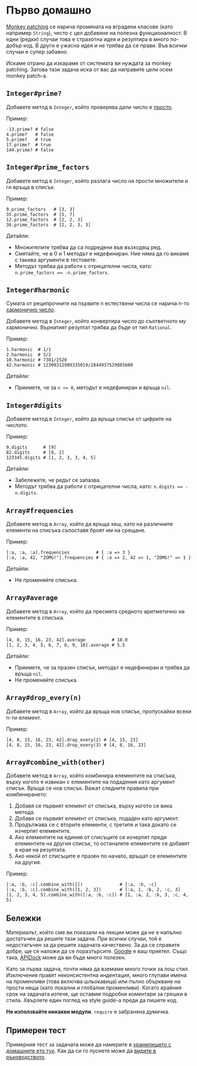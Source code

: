 # Първо домашно

[Monkey patching](http://en.wikipedia.org/wiki/Monkey_patch) се нарича промяната
на вградени класове (като например `String`), често с цел добавяне на полезна
функционалност. В едни (редки) случаи това е страхотна идея и резултира в много по-добър
код. В други е ужасна идея и не трябва да се прави. Във всички случаи е супер забавно.

Искаме отрано да изкараме от системата ви нуждата за monkey patching.
Затова тази задача иска от вас да направите цели осем monkey patch-а.

## `Integer#prime?`

Добавете метод в `Integer`, който проверява дали число е [просто](https://en.wikipedia.org/wiki/Prime_number).

Пример:

```
-13.prime? # false
4.prime?   # false
5.prime?   # true
17.prime?  # true
144.prime? # false
```

## `Integer#prime_factors`

Добавете метод в `Integer`, който разлага число на прости множители и ги връща в
списък.

Пример:

```
9.prime_factors   # [3, 3]
35.prime_factors  # [5, 7]
12.prime_factors  # [2, 2, 3]
36.prime_factors  # [2, 2, 3, 3]
```

Детайли:

* Множителите трябва да са подредени във възходящ ред.
* Смятайте, че в 0 и 1 методът е недефиниран. Ние няма да го викаме с такива аргументи в тестовете.
* Методът трябва да работи с отрицателни числа, като: `n.prime_factors == -n.prime_factors`.

## `Integer#harmonic`

Сумата от реципрочните на първите n естествени числа се нарича n-то [хармонично число](http://en.wikipedia.org/wiki/Harmonic_number).

Добавете метод в `Integer`, който конвертира число до съответното му хармонично.
Върнатият резултат трябва да бъде от тип `Rational`.

Пример:

```
1.harmonic  # 1/1
2.harmonic  # 3/2
10.harmonic # 7381/2520
42.harmonic # 12309312989335019/2844937529085600
```

Детайли:

* Приемете, че за `n <= 0`, методът е недефиниран и връща `nil`.

## `Integer#digits`

Добавете метод в `Integer`, който да връща списък от цифрите на числото.

Пример:

```
9.digits      # [9]
82.digits     # [8, 2]
123345.digits # [1, 2, 3, 3, 4, 5]
```

Детайли:

* Забележете, че редът се запазва.
* Методът трябва да работи с отрицателни числа, като: `n.digits == -n.digits`.

## `Array#frequencies`

Добавете метод в `Array`, който да връща хеш, като на различните елементи на
списъка съпоставя броят им на срещане.

Пример:

```
[:a, :a, :a].frequencies          # { :a => 3 }
[:a, :a, 42, "ZOMG!"].frequencies # { :a => 2, 42 => 1, "ZOMG!" => 1 }
```

Детайли:

* Не променяйте списъка.

## `Array#average`

Добавете метод в `Array`, който да пресмята средното аритметично на елементите в
списъка.

Пример:

```
[4, 8, 15, 16, 23, 42].average          # 18.0
[1, 2, 3, 4, 5, 6, 7, 8, 9, 10].average # 5.5
```

Детайли:

* Приемете, че за празен списък, методът е недефиниран и трябва да връща `nil`.
* Не променяйте списъка.

## `Array#drop_every(n)`

Добавете метод в `Array`, който да връща нов списък, пропускайки всеки n-ти елемент.

Пример:

```
[4, 8, 15, 16, 23, 42].drop_every(2) # [4, 15, 23]
[4, 8, 15, 16, 23, 42].drop_every(3) # [4, 8, 16, 23]
```

## `Array#combine_with(other)`

Добавете метод в `Array`, който комбинира елементите на списъка, върху когото е
извикан с елементите на подадения като аргумент списък. Връща се нов списък.
Важат следните правила при комбинирането:

1. Добавя се първият елемент от списъка, върху когото се вика метода.
2. Добавя се първият елемент от списъка, подаден като аргумент.
3. Продължава се с вторите елементи, с третите и така докато се изчерпят елементите.
4. Ако елементите на единия от списъците се изчерпят преди елементите на другия
списък, то останалите елементите се добавят в края на резултата.
5. Ако някой от списъците е празен по начало, връщат се елементите на другия.

Пример:

```
[:a, :b, :c].combine_with([])              # [:a, :b, :c]
[:a, :b, :c].combine_with([1, 2, 3])       # [:a, 1, :b, 2, :c, 3]
[1, 2, 3, 4, 5].combine_with([:a, :b, :c]) # [1, :a, 2, :b, 3, :c, 4, 5]
```

## Бележки

Материалът, който сме ви показали на лекции може да не е напълно достатъчен да решите тази задача. При всички случаи, той е недостатъчен за да решите задачата качествено. За да се справите добре, ще се наложи да се поразтърсите. [Google](http://google.com/) е ваш приятел. Също така, [APIDock](http://apidock.com/) може да ви бъде много полезен.

Като за първа задача, почти няма да вземаме много точки за лош стил. Изключения правят неконсистентна индентация, много глупави имена на променливи (това включва шльокавица) или пълно объркване на прости неща (като локални и глобални променливи). Когато крайния срок на задачата изтече, ще оставим подробни коментари за грешки в стила. Хвърлете един поглед на style guide-а преди да пишете код.

**Не използвайте никакви модули**. `require` е забранена думичка.

## Примерен тест

Примерния тест за задачата може да намерите в [хранилището с домашните ето тук](https://github.com/fmi/ruby-homework/blob/master/01/sample_spec.rb). Как да си го пуснете може да [видите в ръководството](/tasks/guide).

